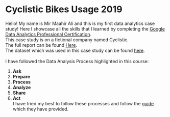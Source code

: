 # Cyclistic Bikes Usage 2019
Hello! My name is Mir Maahir Ali and this is my first data analytics case study! Here I showcase all the skills that I learned by completing the <a href="https://www.coursera.org/account/accomplishments/professional-cert/P75T8EH8PWD4" target="_blank">Google Data Analytics Professional Certification</a>.<br>
This case study is on a fictional company named Cyclistic.<br>
The full report can be found [Here](https://github.com/codemaahir/cyclistic/blob/master/Cyclistic_Bikes_Usage_2019_Report.pdf).<br>
The dataset which was used in this case study can be found [here](https://github.com/codemaahir/cyclistic/blob/master/2019_Full_Final.csv).<br>
<br>
I have followed the Data Analysis Process highlighted in this course:
1. **Ask**<br>
2. **Prepare**<br>
3. **Process**<br>
4. **Analyze**<br>
5. **Share**<br>
6. **Act**<br>
I have tried my best to follow these processes and follow the [guide]() which they have provided.
